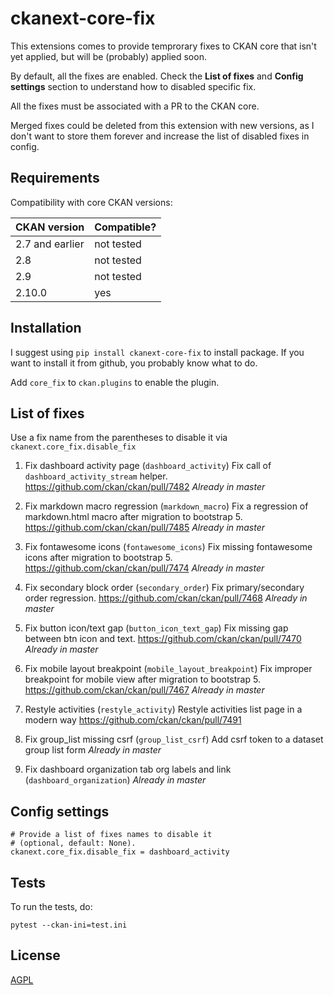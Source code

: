 # ckanext-core-fix

This extensions comes to provide temprorary fixes to CKAN core that isn't yet applied, but will be (probably) applied soon.

By default, all the fixes are enabled. Check the **List of fixes** and **Config settings**
section to understand how to disabled specific fix.

All the fixes must be associated with a PR to the CKAN core.

Merged fixes could be deleted from this extension with new versions, as I don't
want to store them forever and increase the list of disabled fixes in config.

## Requirements

Compatibility with core CKAN versions:

| CKAN version    | Compatible?   |
| --------------- | ------------- |
| 2.7 and earlier             | not tested    |
| 2.8             | not tested    |
| 2.9             | not tested    |
| 2.10.0             | yes    |

## Installation

I suggest using `pip install ckanext-core-fix` to install package. If you want to install it from github, you probably know what to do.

Add `core_fix` to `ckan.plugins` to enable the plugin.

## List of fixes
Use a fix name from the parentheses to disable it via `ckanext.core_fix.disable_fix`

1. Fix dashboard activity page (`dashboard_activity`)
	Fix call of `dashboard_activity_stream` helper.
	https://github.com/ckan/ckan/pull/7482
    *Already in master*

2. Fix markdown macro regression (`markdown_macro`)
    Fix a regression of markdown.html macro after migration to bootstrap 5.
    https://github.com/ckan/ckan/pull/7485
    *Already in master*

3. Fix fontawesome icons (`fontawesome_icons`)
    Fix missing fontawesome icons after migration to bootstrap 5.
    https://github.com/ckan/ckan/pull/7474
    *Already in master*

4. Fix secondary block order (`secondary_order`)
    Fix primary/secondary order regression.
    https://github.com/ckan/ckan/pull/7468
    *Already in master*

5. Fix button icon/text gap (`button_icon_text_gap`)
    Fix missing gap between btn icon and text.
    https://github.com/ckan/ckan/pull/7470
    *Already in master*

6. Fix mobile layout breakpoint (`mobile_layout_breakpoint`)
    Fix improper breakpoint for mobile view after migration to bootstrap 5.
    https://github.com/ckan/ckan/pull/7467
    *Already in master*

7. Restyle activities (`restyle_activity`)
    Restyle activities list page in a modern way
    https://github.com/ckan/ckan/pull/7491

8. Fix group_list missing csrf (`group_list_csrf`)
    Add csrf token to a dataset group list form
    *Already in master*

8. Fix dashboard organization tab org labels and link (`dashboard_organization`)
    *Already in master*

## Config settings

	# Provide a list of fixes names to disable it
	# (optional, default: None).
	ckanext.core_fix.disable_fix = dashboard_activity

## Tests

To run the tests, do:

    pytest --ckan-ini=test.ini

## License

[AGPL](https://www.gnu.org/licenses/agpl-3.0.en.html)
